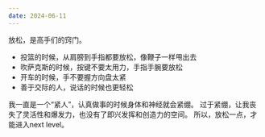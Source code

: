 ```yaml
---
date: 2024-06-11
---
```


放松，是高手们的窍门。

- 投篮的时候，从肩膀到手指都要放松，像鞭子一样甩出去
- 吹萨克斯的时候，按键不要太用力，手指手腕要放松
- 开车的时候，手不要握方向盘太紧
- 善于交际的人，说话的时候也更轻松

我一直是一个“紧人”，认真做事的时候身体和神经就会紧绷。
过于紧绷，让我丧失了灵活性和爆发力，也没有了即兴发挥和创造力的空间。
所以，放松一点，才能进入next level。